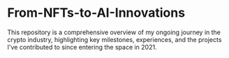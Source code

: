 # From-NFTs-to-AI-Innovations
This repository is a comprehensive overview of my ongoing journey in the crypto industry, highlighting key milestones, experiences, and the projects I've contributed to since entering the space in 2021.
